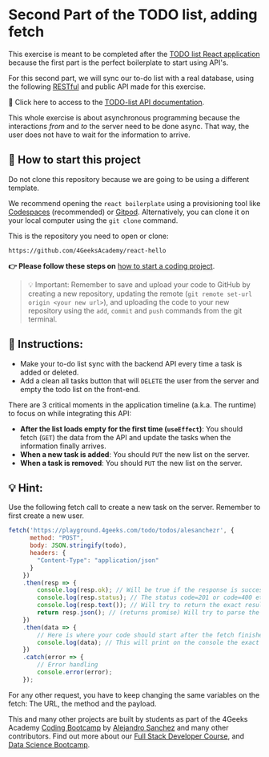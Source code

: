 <!-- hide -->
# Second Part of the TODO list, adding fetch
<!-- endhide -->

This exercise is meant to be completed after the [TODO list React application](https://4geeks.com/interactive-coding-tutorial/todo-list) because the first part is the perfect boilerplate to start using API's.

For this second part, we will sync our to-do list with a real database, using the following [RESTful](https://4geeks.com/lesson/understanding-rest-apis) and public API made for this exercise.

🔗 Click here to access to the [TODO-list API documentation](https://playground.4geeks.com/todo/docs).

This whole exercise is about asynchronous programming because the interactions *from* and *to* the server need to be done async. That way, the user does not have to wait for the information to arrive.

## 🌱 How to start this project

Do not clone this repository because we are going to be using a different template.

We recommend opening the `react boilerplate` using a provisioning tool like [Codespaces](https://4geeks.com/lesson/what-is-github-codespaces) (recommended) or [Gitpod](https://4geeks.com/lesson/how-to-use-gitpod). Alternatively, you can clone it on your local computer using the `git clone` command.

This is the repository you need to open or clone:

```text
https://github.com/4GeeksAcademy/react-hello
```

**👉 Please follow these steps on** [how to start a coding project](https://4geeks.com/lesson/how-to-start-a-project).

> 💡 Important: Remember to save and upload your code to GitHub by creating a new repository, updating the remote (`git remote set-url origin <your new url>`), and uploading the code to your new repository using the `add`, `commit` and `push` commands from the git terminal.

## 📝 Instructions:

- Make your to-do list sync with the backend API every time a task is added or deleted.
- Add a clean all tasks button that will `DELETE` the user from the server and empty the todo list on the front-end.

There are 3 critical moments in the application timeline (a.k.a. The runtime) to focus on while integrating this API:
- **After the list loads empty for the first time (`useEffect`)**: You should fetch (`GET`) the data from the API and update the tasks when the information finally arrives.
- **When a new task is added**: You should `PUT` the new list on the server.
- **When a task is removed**: You should `PUT` the new list on the server.

## 💡 Hint:

Use the following fetch call to create a new task on the server. Remember to first create a new user. 

```js
fetch('https://playground.4geeks.com/todo/todos/alesanchezr', {
      method: "POST",
      body: JSON.stringify(todo),
      headers: {
        "Content-Type": "application/json"
      }
    })
    .then(resp => {
        console.log(resp.ok); // Will be true if the response is successful
        console.log(resp.status); // The status code=201 or code=400 etc.
        console.log(resp.text()); // Will try to return the exact result as a string
        return resp.json(); // (returns promise) Will try to parse the result as JSON and return a promise that you can .then for results
    })
    .then(data => {
        // Here is where your code should start after the fetch finishes
        console.log(data); // This will print on the console the exact object received from the server
    })
    .catch(error => {
        // Error handling
        console.error(error);
    });
```

For any other request, you have to keep changing the same variables on the fetch: The URL, the method and the payload.

This and many other projects are built by students as part of the 4Geeks Academy [Coding Bootcamp](https://4geeksacademy.com/us/coding-bootcamp) by [Alejandro Sanchez](https://twitter.com/alesanchezr) and many other contributors. Find out more about our [Full Stack Developer Course](https://4geeksacademy.com/us/coding-bootcamps/part-time-full-stack-developer), and [Data Science Bootcamp](https://4geeksacademy.com/us/coding-bootcamps/datascience-machine-learning).
